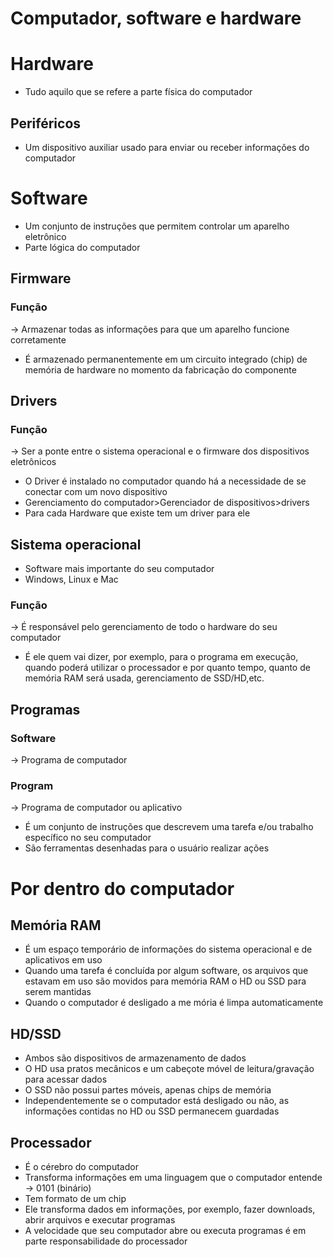 # Computador, software e hardware

# Hardware

- Tudo aquilo que se refere a parte física do computador

## Periféricos

- Um dispositivo auxiliar usado para enviar ou receber informações do computador

# Software

- Um conjunto de instruções que permitem controlar um aparelho eletrônico
- Parte lógica do computador

## Firmware

### Função

→ Armazenar todas as informações para que um aparelho funcione corretamente

- É armazenado permanentemente em um circuito integrado (chip) de memória de hardware no momento da fabricação do componente

## Drivers

### Função

→ Ser a ponte entre o sistema operacional e o firmware dos dispositivos eletrônicos

- O Driver é instalado no computador quando há a necessidade de se conectar com um novo dispositivo
- Gerenciamento do computador>Gerenciador de dispositivos>drivers
- Para cada Hardware que existe tem um driver para ele

## Sistema operacional

- Software mais importante do seu computador
- Windows, Linux e Mac

### Função

→ É responsável pelo gerenciamento de todo o hardware do seu computador

- É ele quem vai dizer, por exemplo, para o programa em execução, quando poderá utilizar o processador e por quanto tempo, quanto de memória RAM será usada, gerenciamento de SSD/HD,etc.

## Programas

### Software

→ Programa de computador

### Program

→ Programa de computador ou aplicativo

- É um conjunto de instruções que descrevem uma tarefa e/ou trabalho específico no seu computador
- São ferramentas desenhadas para o usuário realizar ações

# Por dentro do computador

## Memória RAM

- É um espaço temporário de informações do sistema operacional e de aplicativos em uso
- Quando uma tarefa é concluída por algum software, os arquivos que estavam em uso são movidos para memória RAM o HD ou SSD para serem mantidas
- Quando o computador é desligado a me mória é limpa automaticamente

## HD/SSD

- Ambos são dispositivos de armazenamento de dados
- O HD usa pratos mecânicos e um cabeçote móvel de leitura/gravação para acessar dados
- O SSD não possui partes móveis, apenas chips de memória
- Independentemente se o computador está desligado ou não, as informações contidas no HD ou SSD permanecem guardadas

## Processador

- É o cérebro do computador
- Transforma informações em uma linguagem que o computador entende → 0101 (binário)
- Tem formato de um chip
- Ele transforma dados em informações, por exemplo, fazer downloads, abrir arquivos e executar programas
- A velocidade que seu computador abre ou executa programas é em parte responsabilidade do processador